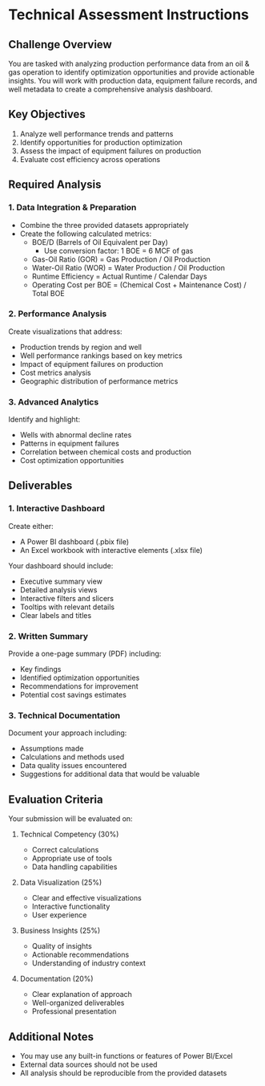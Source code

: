 # Technical Assessment Instructions

## Challenge Overview
You are tasked with analyzing production performance data from an oil & gas operation to identify optimization opportunities and provide actionable insights. You will work with production data, equipment failure records, and well metadata to create a comprehensive analysis dashboard.

## Key Objectives
1. Analyze well performance trends and patterns
2. Identify opportunities for production optimization
3. Assess the impact of equipment failures on production
4. Evaluate cost efficiency across operations

## Required Analysis

### 1. Data Integration & Preparation
- Combine the three provided datasets appropriately
- Create the following calculated metrics:
  * BOE/D (Barrels of Oil Equivalent per Day)
    - Use conversion factor: 1 BOE = 6 MCF of gas
  * Gas-Oil Ratio (GOR) = Gas Production / Oil Production
  * Water-Oil Ratio (WOR) = Water Production / Oil Production
  * Runtime Efficiency = Actual Runtime / Calendar Days
  * Operating Cost per BOE = (Chemical Cost + Maintenance Cost) / Total BOE

### 2. Performance Analysis
Create visualizations that address:
- Production trends by region and well
- Well performance rankings based on key metrics
- Impact of equipment failures on production
- Cost metrics analysis
- Geographic distribution of performance metrics

### 3. Advanced Analytics
Identify and highlight:
- Wells with abnormal decline rates
- Patterns in equipment failures
- Correlation between chemical costs and production
- Cost optimization opportunities

## Deliverables

### 1. Interactive Dashboard
Create either:
- A Power BI dashboard (.pbix file)
- An Excel workbook with interactive elements (.xlsx file)

Your dashboard should include:
- Executive summary view
- Detailed analysis views
- Interactive filters and slicers
- Tooltips with relevant details
- Clear labels and titles

### 2. Written Summary
Provide a one-page summary (PDF) including:
- Key findings
- Identified optimization opportunities
- Recommendations for improvement
- Potential cost savings estimates

### 3. Technical Documentation
Document your approach including:
- Assumptions made
- Calculations and methods used
- Data quality issues encountered
- Suggestions for additional data that would be valuable

## Evaluation Criteria
Your submission will be evaluated on:
1. Technical Competency (30%)
   - Correct calculations
   - Appropriate use of tools
   - Data handling capabilities

2. Data Visualization (25%)
   - Clear and effective visualizations
   - Interactive functionality
   - User experience

3. Business Insights (25%)
   - Quality of insights
   - Actionable recommendations
   - Understanding of industry context

4. Documentation (20%)
   - Clear explanation of approach
   - Well-organized deliverables
   - Professional presentation

## Additional Notes
- You may use any built-in functions or features of Power BI/Excel
- External data sources should not be used
- All analysis should be reproducible from the provided datasets

